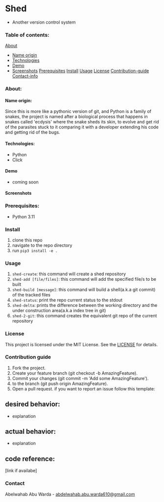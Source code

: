 # Shed
 - Another version control system

### Table of contents:
[About](#about)
- [Name origin](#name-origin)
- [Technologies](#technologies)
- [Demo](#demo)
- [Screenshots](#screenshots)
[Prerequisites](#prerequisites)
[Install](#install)
[Usage](#usage)
[License](#license)
[Contribution-guide](#contribution-guide)
[Contact-info](#contact)

### About:

#### Name origin:
Since this is more like a pythonic version of git, and Python is a family of snakes, the project is named after a biological process that happens in snakes called 'ecdysis' where the snake sheds its skin, to evolve and get rid of the parasites stuck to it comparing it with a developer extending his code and getting rid of the bugs.
#### Technologies:

 - Python
 - Click
#### Demo
- coming soon
#### Screenshots
### Prerequisites:
- Python 3.11

### Install
1. clone this repo
2. navigate to the repo directory
3. run `pip3 install -e .`
### Usage
1. `shed-create`: this command will create a shed repository
2. `shed-add [file/files]`: this command will add the specified file/s to be built
3. `shed-build [message]`: this command will build a shell(a.k.a git commit) of the tracked files
4. `shed-status`: print the repo current status to the stdout
5. `shed-delta`: prints the difference between the working directory and the under construction area(a.k.a index tree in git)
6. `shed-2-git`: this command creates the equivalent git repo of the current repository

### License
This project is licensed under the MIT License. See the [LICENSE](https://github.com/abdelwahabram/shed/blob/main/LICENSE) for details.

### Contribution guide
1. Fork the project.
2. Create your feature branch (git checkout -b AmazingFeature).
3. Commit your changes (git commit -m 'Add some AmazingFeature').
4. to the branch (git push origin AmazingFeature).
5. Open a pull request.
if you want to report an issue follow this template:
## desired behavior:
- explanation
## actual behavior:
- explanation
## code reference:
[link if availabe]

### Contact
Abelwahab Abu Warda - abdelwahab.abu.warda610@gmail.com

